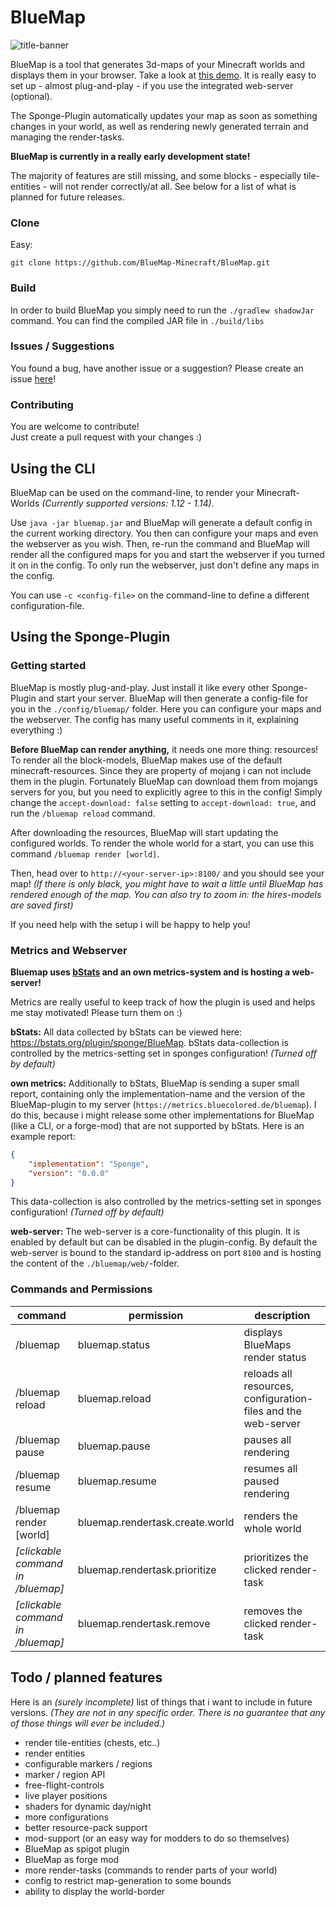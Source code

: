 # BlueMap
![title-banner](https://bluecolored.de/paste/bluemap-title.jpg)

BlueMap is a tool that generates 3d-maps of your Minecraft worlds and displays them in your browser. Take a look at [this demo](https://bluecolored.de/bluemap). It is really easy to set up - almost plug-and-play - if you use the integrated web-server (optional). 

The Sponge-Plugin automatically updates your map as soon as something changes in your world, as well as rendering newly generated terrain and managing the render-tasks.

**BlueMap is currently in a really early development state!**

The majority of features are still missing, and some blocks - especially tile-entities - will not render correctly/at all.
See below for a list of what is planned for future releases.

### Clone
Easy:

`git clone https://github.com/BlueMap-Minecraft/BlueMap.git`

### Build
In order to build BlueMap you simply need to run the `./gradlew shadowJar` command.
You can find the compiled JAR file in `./build/libs`

### Issues / Suggestions
You found a bug, have another issue or a suggestion? Please create an issue [here](https://github.com/BlueMap-Minecraft/BlueMap/issues)!

### Contributing
You are welcome to contribute!  
Just create a pull request with your changes :)

## Using the CLI
BlueMap can be used on the command-line, to render your Minecraft-Worlds *(Currently supported versions: 1.12 - 1.14)*.

Use `java -jar bluemap.jar` and BlueMap will generate a default config in the current working directory. You then can configure your maps and even the webserver as you wish. Then, re-run the command and BlueMap will render all the configured maps for you and start the webserver if you turned it on in the config.
To only run the webserver, just don't define any maps in the config. 

You can use `-c <config-file>` on the command-line to define a different configuration-file.

## Using the Sponge-Plugin
### Getting started
BlueMap is mostly plug-and-play. Just install it like every other Sponge-Plugin and start your server. BlueMap will then generate a config-file for you in the `./config/bluemap/` folder. Here you can configure your maps and the webserver. The config has many useful comments in it, explaining everything :)

**Before BlueMap can render anything,** it needs one more thing: resources! To render all the block-models, BlueMap makes use of the default minecraft-resources. Since they are property of mojang i can not include them in the plugin. Fortunately BlueMap can download them from mojangs servers for you, but you need to explicitly agree to this in the config! Simply change the `accept-download: false` setting to `accept-download: true`, and run the `/bluemap reload` command.

After downloading the resources, BlueMap will start updating the configured worlds. To render the whole world for a start, you can use this command `/bluemap render [world]`. 

Then, head over to `http://<your-server-ip>:8100/` and you should see your map! *(If there is only black, you might have to wait a little until BlueMap has rendered enough of the map. You can also try to zoom in: the hires-models are saved first)*

If you need help with the setup i will be happy to help you!

### Metrics and Webserver
**Bluemap uses [bStats](https://bstats.org/) and an own metrics-system and is hosting a web-server!**

Metrics are really useful to keep track of how the plugin is used and helps me stay motivated! Please turn them on :)

**bStats:** All data collected by bStats can be viewed here: https://bstats.org/plugin/sponge/BlueMap. bStats data-collection is controlled by the metrics-setting set in sponges configuration! *(Turned off by default)*

**own metrics:** Additionally to bStats, BlueMap is sending a super small report, containing only the implementation-name and the version of the BlueMap-plugin to my server (`https://metrics.bluecolored.de/bluemap`). I do this, because i might release some other implementations for BlueMap (like a CLI, or a forge-mod) that are not supported by bStats. Here is an example report:
```json
{
    "implementation": "Sponge",
    "version": "0.0.0"
}
```
This data-collection is also controlled by the metrics-setting set in sponges configuration! *(Turned off by default)*

**web-server:** The web-server is a core-functionality of this plugin. It is enabled by default but can be disabled in the plugin-config. By default the web-server is bound to the standard ip-address on port `8100` and is hosting the content of the `./bluemap/web/`-folder.

### Commands and Permissions
command | permission | description
--- | --- | ---
/bluemap | bluemap.status | displays BlueMaps render status
/bluemap reload | bluemap.reload | reloads all resources, configuration-files and the web-server
/bluemap pause | bluemap.pause | pauses all rendering
/bluemap resume | bluemap.resume | resumes all paused rendering
/bluemap render \[world\] | bluemap.rendertask.create.world | renders the whole world
*\[clickable command in /bluemap\]* | bluemap.rendertask.prioritize | prioritizes the clicked render-task
*\[clickable command in /bluemap\]* | bluemap.rendertask.remove | removes the clicked render-task

## Todo / planned features
Here is an *(surely incomplete)* list of things that i want to include in future versions. *(They are not in any specific order. There is no guarantee that any of those things will ever be included.)*

- render tile-entities (chests, etc..)
- render entities
- configurable markers / regions
- marker / region API
- free-flight-controls
- live player positions
- shaders for dynamic day/night
- more configurations
- better resource-pack support
- mod-support (or an easy way for modders to do so themselves)
- BlueMap as spigot plugin
- BlueMap as forge mod
- more render-tasks (commands to render parts of your world)
- config to restrict map-generation to some bounds
- ability to display the world-border
